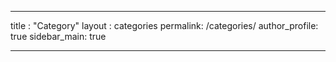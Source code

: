 ---

title : "Category"
layout : categories
permalink: /categories/
author_profile: true
sidebar_main: true

---
